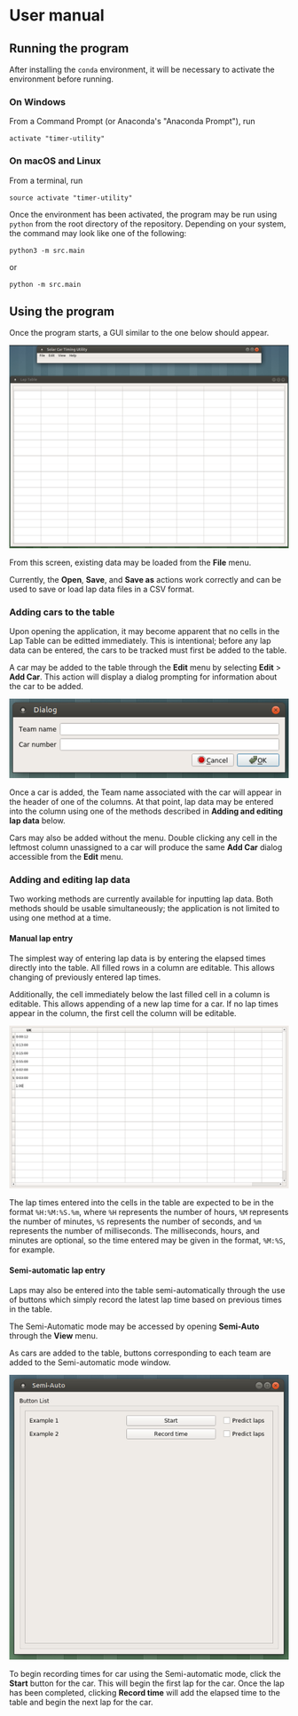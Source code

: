 # User manual

## Running the program

After installing the `conda` environment, it will be necessary to activate the environment before running.

### On Windows

From a Command Prompt (or Anaconda's "Anaconda Prompt"), run

    activate "timer-utility"
	
### On macOS and Linux

From a terminal, run

	source activate "timer-utility"
	
Once the environment has been activated, the program may be run using `python` from the root directory of the repository. Depending on your system, the command may look like one of the following:

	python3 -m src.main

or 

	python -m src.main

## Using the program

Once the program starts, a GUI similar to the one below should appear.

![Initial GUI](gui_screen1.png)

From this screen, existing data may be loaded from the **File** menu.

Currently, the **Open**, **Save**, and **Save as** actions work correctly and can be used to save or load lap data files in a CSV format.

### Adding cars to the table

Upon opening the application, it may become apparent that no cells in the Lap Table can be editted immediately. This is intentional; before any lap data can be entered, the cars to be tracked must first be added to the table.

A car may be added to the table through the **Edit** menu by selecting **Edit** > **Add Car**. This action will display a dialog prompting for information about the car to be added.

![Car dialog](gui_screen2.png)

Once a car is added, the Team name associated with the car will appear in the header of one of the columns. At that point, lap data may be entered into the column using one of the methods described in **Adding and editing lap data** below.

Cars may also be added without the menu. Double clicking any cell in the leftmost column unassigned to a car will produce the same **Add Car** dialog accessible from the **Edit** menu.

### Adding and editing lap data

Two working methods are currently available for inputting lap data. Both methods should be usable simultaneously; the application is not limited to using one method at a time.

#### Manual lap entry

The simplest way of entering lap data is by entering the elapsed times directly into the table. All filled rows in a column are editable. This allows changing of previously entered lap times.

Additionally, the cell immediately below the last filled cell in a column is editable. This allows appending of a new lap time for a car. If no lap times appear in the column, the first cell the column will be editable.

![Appending lap time](gui_screen3.png)

The lap times entered into the cells in the table are expected to be in the format `%H:%M:%S.%m`, where `%H` represents the number of hours, `%M` represents the number of minutes, `%S` represents the number of seconds, and `%m` represents the number of milliseconds. The milliseconds, hours, and minutes are optional, so the time entered may be given in the format, `%M:%S`, for example.

#### Semi-automatic lap entry

Laps may also be entered into the table semi-automatically through the use of buttons which simply record the latest lap time based on previous times in the table.

The Semi-Automatic mode may be accessed by opening **Semi-Auto** through the **View** menu. 

As cars are added to the table, buttons corresponding to each team are added to the Semi-automatic mode window.

![Semi-auto mode](gui_screen4.png)

To begin recording times for car using the Semi-automatic mode, click the **Start** button for the car. This will begin the first lap for the car. Once the lap has been completed, clicking **Record time** will add the elapsed time to the table and begin the next lap for the car.
